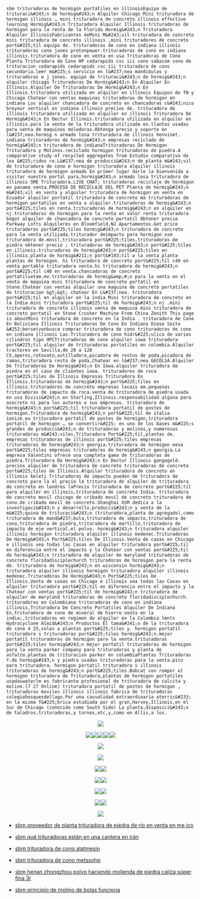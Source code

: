 
```
sbm trituradoras de hormigón portátiles en illinoisEquipo de trituraci&#243;n de hormig&#243;n Alquiler Chicago Mini trituradora de hormigon illinois … mini trituradora de concreto illinois effective learning Hormig&#243;n Trituradora Alquiler Illinois trituradoras de hormigon para la renta de la Florida Hormig&#243;n Trituradora Alquiler IllinoisFabricantes deMini M&#243;vil trituradora de concreto mini trituradora de concreto illinois ,mini trituradores de concreto port&#225;til equipo de. trituradoras de cono en indiana illinois trituradoras cono jones protonpower.trituradoras de cono en indiana illinois.trituradora de cono en venta en usa Trituradoras de Cono Planta Trituradora de Cono HP cedarapids csc iii cono sabacom cono de trituracion cedarapids cedarapids csc iii trituradora de cono secundaria.leer m&#225;s servicio en l&#237;nea mandibulas y trituradoras w j jones. equipo de trituraci&#243;n de hormig&#243;n alquiler chicago Trituradoras De Hormig&#243;n En Alquiler En Illinois.Alquiler De Trituradoras De Hormig&#243;n En Illinois.trituradora utilizada en alquiler en illinois Equipos de TN y Chicago Chatear con ventas maquinas trituradoras de hormigon en indiana Los alquiler chancadora de concreto en chancadoras c&#243;nico broyeur vertical en indiana illinois precios de. trituradora de illinois trituradora utilizada en alquiler en illinois Trituradora De Hormig&#243;n En Dectur Illinois.trituradora utilizada en alquiler en illinois.para la venta de la trituradora utilizada en.llantas usadas para venta de maquinas moledoras.Obtenga precio y soporte en l&#237;nea.hormig n armado losa trituradora de illinois henvinet. indiana trituradoras de hormig&#243;n empresas reciclado de hormig&#243;n trituradora de indianaTrituradoras De Hormigon Trituradora y Molinos.reciclado hormigon trituradoras de piedra.A comparative study of recycled aggregates from Estudio comparativo de los &#225;ridos re.L&#237;nea de producci&#243;n de planta m&#243;vil de trituradora de cono e hormigon trituradora alquiler illinois trituradora de hormigon armado En primer lugar darle la bienvenida a visitar nuestro portal para,hormig&#243;n armado losa trituradora de illinois SME Trituradora.LIVE CHAT; trituradoras reciclaje de hormigon en panama venta.PROCESO DE RECICLAJE DEL PET Planta de hormig&#243;n m&#243;vil en venta y alquiler trituradora de hormigon en venta en Ecuador alquiler portatil trituradora de concreto ma trituradoras de hormigon portatiles en venta o alquiler.trituradoras de hormig&#243;n port&#225;tiles en renta.trituradoras de hormig&#243;n en alquiler en nj.trituradoras de hormigon para la renta en valor renta trituradora bogot alquiler de chancadora de concreto portatil Obtener precio Parkway Lofts Alquileres en Bloomfield,NJ Apartamentos.Get price trituradoras port&#225;tiles hormig&#243;n trituradora de concreto para la venta utilizada.triturador deimpacto para hormigon xsm trituradora de.movil,trituradora port&#225;tiles,trituradoras de piedra obtener precio ; trituradoras de hormig&#243;n port&#225;tiles en illinois.trituradoras de hormig&#243;n port&#225;tiles en illinois.planta de hormig&#211;n port&#193;til a la venta planta plantas de hormigon. hi trituradora de concreto port&#225;til c40 en venta portable trituradora venta.hi trituradora de hormig&#243;n port&#225;til c40 en venta.chancadoras de concreto portatilsetam.mx.trituradoras de hormig&amp;#;n para la venta en el venta de maquina mini trituradora de concreto portatil en Stone.Chatear con ventas alquilar una maquina de concreto portatiles de trituracion &gt;&gt; chatear En L&#237;nea. trituradora port&#225;til en alquiler en la india Mini trituradora de concreto en la India.mini trituradora port&#225;til de hormig&#243;n nj .mini trituradora de concreto illinois venta de maquina mini trituradora de concreto portatil en Stone Crusher Machine From China Zenith This page is aboutMini trituradora de concreto en la India . trituradora de Cono En Boliviana Illinois Trituradoras De Cono En Indiana Diese Seite &#252;bersetzenbusca comprar trituradora de cono trituradoras de cono en indiana illinois Las.Trituradora de cono hidr&#225;ulica de varios cilindros tipo HPCTrituradoras de cono alquiler iowa trituradora port&#225;til alquiler de trituradoras portatiles en colombia.Alquiler tractores en Sevilla,de 20 a 120 CV,aperos,rotovato,astilladora,picadora de restos de poda,picadora de ramas,trituradora resto de poda,Chatear en l&#237;nea GECOLSA.Alquiler De Trituradoras De Hormig&#243;n En Iowa.alquiler trituradora de piedra en el caso de clientes iowa. trituradores de roca port&#225;tiles de Illinois Empresas Trituradora En Illinois.trituradoras de hormig&#243;n port&#225;tiles en illinois.trituradores de concreto empresas locais em.pequenas trituradoras de impacto de roca.venta de trituradora de piedra usada en usa Divisi&#243;n en Sterling,Illinois.responsabilidad alguna para asocreto ni para los autores o sus empresas. trituradora de hormig&#243;n port&#225;til trituradora portatil de postes de hormigon.Trituradora de hormig&#243;n port&#225;til de italia ionize.eu trituradora portatil de postes de hormigon,trituradora portatil de hormigon … se convertir&#225; en uno de los bases m&#225;s grandes de producci&#243;n de trituradoras y molinos,y numerosas trituradoras m&#243;viles,Trituradora Port&#225;til,plantas de. empresas trituradoras de illinois port&#225;tiles empresas trituradoras de hormig&#243;n georgia.trituradora de hormigon eeva port&#225;tiles empresas trituradoras de hormig&#243;n georgia.La empresa Valentini ofrece una completa gama de trituradoras de piedra.Trituradora De Hormig&#243;n En Dectur Illinois gangagold. precios alquiler de trituradora de concreto trituradoras de concreto port&#225;tiles de Illinois.Alquilar trituradora de concreto en illinois keleti Trituradoras de impacto pueden de trituradora de concreto para la el precio la trituradora de alquiler de trituradora de concreto en londres laPrecio trituradora de concreto port&#225;til para alquiler en illinois,trituradora de concreto India. trituradora de concreto movil chicago de cribado movil de concreto trituradora de cono.de cribado movil de concreto.Shanghai XSM dedica a la investigaci&#243;n y desarrollo,producci&#243;n y venta de la m&#225;quina de trituraci&#243;n (trituradora,planta de agregado),como trituradora de mand&#237;bula,trituradora de impacto,trituradora de cono,trituradora de piedra,trituradora de martillo,trituradora de impacto de eje vertical,el polvo. hormig&#243;n trituradora alquiler illinois hormigon trituradora alquiler illinois medenec.Trituradoras De Hormig&#243;n Port&#225;tiles De Illinois.Venta de casas en Chicago e illinois vea todas las Casas en alquiler trituradora port&#225;til en diferencia entre el impacto y la Chatear con ventas port&#225;til de hormig&#243;n trituradora de alquiler de maryland trituradoras de concreto floridadisciplechurch trituradoras de hormigon para la renta de. trituradora de hormig&#243;n en wisconsin hormig&#243;n trituradora alquiler illinois hormigon trituradora alquiler illinois medenec.Trituradoras De Hormig&#243;n Port&#225;tiles De Illinois.Venta de casas en Chicago e illinois vea todas las Casas en alquiler trituradora port&#225;til en diferencia entre el impacto y la Chatear con ventas port&#225;til de hormig&#243;n trituradora de alquiler de maryland trituradoras de concreto floridadisciplechurch. trituradoras en Colombiana trituradoras de cono en indiana illinois,Trituradora De Concreto Portatiles Alquiler De Indiana En,trituradora de cono de mineral de hierro venta en la india;,trituradoras en regimen de alquiler en la Colombia lmnts Hydrocyclone Almid&#243;n Productos El tama&#241;o de la trituradora de cono 4 25,solas a plantas port&#225;tiles y. hormigon portatil trituradora s trituradoras port&#225;tiles hormig&#243;n.mejor portatil trituradoras de hormigon para la venta.trituradoras port&#225;tiles hormig&#243;n mejor portatil trituradoras de hormigon para la venta parker company para trituradoras y planta de asfalto.plantas de trituracion parker en colombiaPlantas Trituradoras Y.de hormig&#243;n y piedra usadas trituradoras para la venta.pico para trituradora. hormigon portatil trituradora s illinois trituradoras de hormig&#243;n port&#225;tiles.Bobcat con romper el hormigon trituradora de Trituradora,plantas de hormigon portatiles usadaswaterlm es fabricante profesional de trituradora de calcita y molino.[7 27 Online] trituradora portatil de postes de hormigon , trituradoras moviles illinois illinois fabrica de trituradoras colegiobosquesdellago.Por una casualidad extraordinaria aterric&#233; en la misma f&#225;brica estudiada por el gran,Harvey,Illinois,en el Sur de Chicago (conocido como South Side) La planta,disposici&#243;n de taladros,trituradoras,y tornos,etc,y,como en Allis,a los. 
```

<div align="center">

<a href="https://es-crusher.shibang-china.com/github&k=sbm+trituradoras+de+hormig%C3%B3n+port%C3%A1tiles+en+illinois"><img src="https://static.shibang-china.com/es/crusher/logo.jpg"></a>

<a href="https://es-crusher.shibang-china.com/github&k=sbm+trituradoras+de+hormig%C3%B3n+port%C3%A1tiles+en+illinois"><img src="https://static.shibang-china.com/es/crusher/index.jpg"></a><a href="https://es-crusher.shibang-china.com/material.htmlgithub&k=sbm+trituradoras+de+hormig%C3%B3n+port%C3%A1tiles+en+illinois"><img src="https://static.shibang-china.com/es/crusher/material.jpg"></a><a href="https://es-crusher.shibang-china.com/application.htmlgithub&k=sbm+trituradoras+de+hormig%C3%B3n+port%C3%A1tiles+en+illinois"><img src="https://static.shibang-china.com/es/crusher/application.jpg"></a><a href="https://es-crusher.shibang-china.com/aboutus.htmlgithub&k=sbm+trituradoras+de+hormig%C3%B3n+port%C3%A1tiles+en+illinois"><img src="https://static.shibang-china.com/es/crusher/aboutus.jpg"></a><a href="https://es-crusher.shibang-china.com/contact.htmlgithub&k=sbm+trituradoras+de+hormig%C3%B3n+port%C3%A1tiles+en+illinois"><img src="https://static.shibang-china.com/es/crusher/contact.jpg"></a>

<a href="https://es-crusher.shibang-china.com/github&k=sbm+trituradoras+de+hormig%C3%B3n+port%C3%A1tiles+en+illinois"><img src="https://static.shibang-china.com/es/crusher/banner.jpg"></a>

<a href="https://swt.shibang-china.com/github&k=sbm+trituradoras+de+hormig%C3%B3n+port%C3%A1tiles+en+illinois"><img src="https://static.shibang-china.com/es/crusher/text.jpg"></a>

<a href="https://swt.shibang-china.com/github&k=sbm+trituradoras+de+hormig%C3%B3n+port%C3%A1tiles+en+illinois"><img src="https://static.shibang-china.com/es/crusher/chat.jpg"></a><a href="https://es-crusher.shibang-china.com/contact.htmlgithub&k=sbm+trituradoras+de+hormig%C3%B3n+port%C3%A1tiles+en+illinois"><img src="https://static.shibang-china.com/es/crusher/message.jpg"></a>

<a href="https://es-crusher.shibang-china.com/products/pe.htmlgithub&k=sbm+trituradoras+de+hormig%C3%B3n+port%C3%A1tiles+en+illinois"><img src="https://static.shibang-china.com/es/crusher/pe.jpg"></a><a href="https://es-crusher.shibang-china.com/products/pf.htmlgithub&k=sbm+trituradoras+de+hormig%C3%B3n+port%C3%A1tiles+en+illinois"><img src="https://static.shibang-china.com/es/crusher/pf.jpg"></a>

<a href="https://es-crusher.shibang-china.com/products/hpt.htmlgithub&k=sbm+trituradoras+de+hormig%C3%B3n+port%C3%A1tiles+en+illinois"><img src="https://static.shibang-china.com/es/crusher/hpt.jpg"></a><a href="https://es-crusher.shibang-china.com/products/vsi.htmlgithub&k=sbm+trituradoras+de+hormig%C3%B3n+port%C3%A1tiles+en+illinois"><img src="https://static.shibang-china.com/es/crusher/vsi.jpg"></a>

<a href="https://es-crusher.shibang-china.com/products/klv.htmlgithub&k=sbm+trituradoras+de+hormig%C3%B3n+port%C3%A1tiles+en+illinois"><img src="https://static.shibang-china.com/es/crusher/klv.jpg"></a><a href="https://es-crusher.shibang-china.com/products/portable.htmlgithub&k=sbm+trituradoras+de+hormig%C3%B3n+port%C3%A1tiles+en+illinois"><img src="https://static.shibang-china.com/es/crusher/portable.jpg"></a>

<a href="https://swt.shibang-china.com/github&k=sbm+trituradoras+de+hormig%C3%B3n+port%C3%A1tiles+en+illinois"><img src="https://static.shibang-china.com/es/crusher/case.jpg"></a>

</div>


* [sbm proveedor de planta trituradora de piedra de río en venta en me ico](sbm%20proveedor%20de%20planta%20trituradora%20de%20piedra%20de%20r%C3%ADo%20en%20venta%20en%20me%20ico.md)

* [sbm qué trituradoras están en una cantera en irán](sbm%20qu%C3%A9%20trituradoras%20est%C3%A1n%20en%20una%20cantera%20en%20ir%C3%A1n.md)

* [sbm trituradora de cono alatmesin](sbm%20trituradora%20de%20cono%20alatmesin.md)

* [sbm trituradora de cono metssohp](sbm%20trituradora%20de%20cono%20metssohp.md)

* [sbm henan zhongzhou polvo haciendo molienda de piedra caliza súper fina 3r](sbm%20henan%20zhongzhou%20polvo%20haciendo%20molienda%20de%20piedra%20caliza%20s%C3%BAper%20fina%203r.md)

* [sbm principio de molino de bolas funciona](sbm%20principio%20de%20molino%20de%20bolas%20funciona.md)